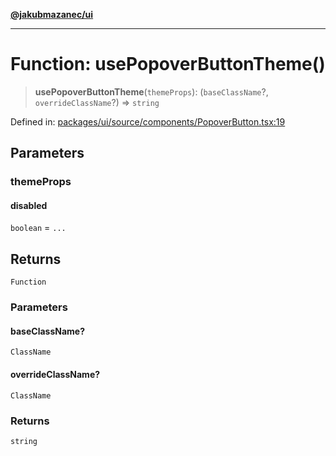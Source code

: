 [**@jakubmazanec/ui**](../README.md)

---

# Function: usePopoverButtonTheme()

> **usePopoverButtonTheme**(`themeProps`): (`baseClassName`?, `overrideClassName`?) => `string`

Defined in:
[packages/ui/source/components/PopoverButton.tsx:19](https://github.com/jakubmazanec/tools/blob/adfe44f908094c1d1cdf19837842b33066bbd9d7/packages/ui/source/components/PopoverButton.tsx#L19)

## Parameters

### themeProps

#### disabled

`boolean` = `...`

## Returns

`Function`

### Parameters

#### baseClassName?

`ClassName`

#### overrideClassName?

`ClassName`

### Returns

`string`
